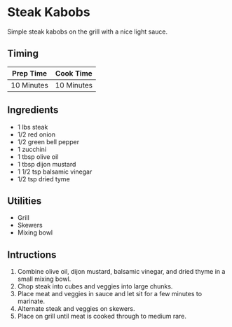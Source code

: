 # Steak Kabobs

Simple steak kabobs on the grill with a nice light sauce.

## Timing

| Prep Time  | Cook Time  |
| ---------- | ---------- |
| 10 Minutes | 10 Minutes |

## Ingredients

- 1 lbs steak
- 1/2 red onion
- 1/2 green bell pepper
- 1 zucchini
- 1 tbsp olive oil
- 1 tbsp dijon mustard
- 1 1/2 tsp balsamic vinegar
- 1/2 tsp dried tyme

## Utilities

- Grill
- Skewers
- Mixing bowl

## Intructions

1. Combine olive oil, dijon mustard, balsamic vinegar, and dried thyme in a
   small mixing bowl.
2. Chop steak into cubes and veggies into large chunks.
3. Place meat and veggies in sauce and let sit for a few minutes to marinate.
4. Alternate steak and veggies on skewers.
5. Place on grill until meat is cooked through to medium rare.
